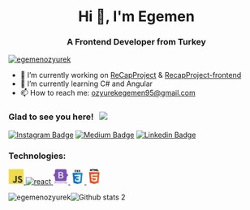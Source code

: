 <h1 align="center">Hi 👋, I'm Egemen</h1>
<h3 align="center">A Frontend Developer from Turkey</h3>

<p align="left"> <a href="https://github.com/ryo-ma/github-profile-trophy"><img src="https://github-profile-trophy.vercel.app/?username=egemenozyurek&title=Commit,Followers,Repositories,Stars,PullRequest,Issues&margin-w=5" alt="egemenozyurek" /></a> </p>

- 🔭 I’m currently working on [ReCapProject](https://github.com/egemenozyurek/ReCapProject) & [RecapProject-frontend](https://github.com/egemenozyurek/ReCapProject-frontend)
- 🌱 I’m currently learning C# and Angular
- 📫 How to reach me: ozyurekegemen95@gmail.com

### Glad to see you here! &nbsp; ![](https://visitor-badge.glitch.me/badge?page_id=egemenozyurek.egemenozyurek&style=flat-square&color=0088cc)

[![Instagram Badge](https://img.shields.io/badge/-Instagram-C13584?style=flat-quare&labelColor=C13584&logo=instagram&logoColor=white&link=link)](https://www.instagram.com/egemenozyurek67/) 
[![Medium Badge](https://img.shields.io/badge/-Medium-757575?style=flat-quare&labelColor=757575&logo=Medium&logoColor=white&link=link)](https://ozyurekegemen.medium.com) 
[![Linkedin Badge](https://img.shields.io/badge/LinkedIn-0077B5?style=flat-quare&logo=linkedin&logoColor=white)](https://www.linkedin.com/in/egemen-özyürek-6b2383127/)

<h3 align="left">Technologies:</h3>
<p align="left"> 
<a href="https://developer.mozilla.org/en-US/docs/Web/JavaScript" target="_blank"> <img src="https://raw.githubusercontent.com/devicons/devicon/master/icons/javascript/javascript-original.svg" alt="javascript" width="30" height="30"/> </a> 
<a href="https://reactjs.org/" target="_blank"> <img src="https://upload.wikimedia.org/wikipedia/commons/thumb/4/47/React.svg/1200px-React.svg.png" alt="react" width="33" height="30"/> </a> 
<a href="https://getbootstrap.com" target="_blank"> <img src="https://raw.githubusercontent.com/devicons/devicon/master/icons/bootstrap/bootstrap-plain-wordmark.svg" alt="bootstrap" width="30" height="30"/> </a>
<a href="https://www.w3schools.com/css/" target="_blank"> <img src="https://raw.githubusercontent.com/devicons/devicon/master/icons/css3/css3-original-wordmark.svg" alt="css3" width="28" height="28"/> </a> 
<a href="https://www.w3.org/html/" target="_blank"> <img src="https://raw.githubusercontent.com/devicons/devicon/master/icons/html5/html5-original-wordmark.svg" alt="html5" width="30" height="30"/> </a> 

<p><img align="left" src="https://github-readme-stats.vercel.app/api/top-langs?username=egemenozyurek&show_icons=true&theme=radical&locale=en&layout=compact" alt="egemenozyurek" /></p>
  
![Github stats 2](https://github-readme-stats.vercel.app/api?username=egemenozyurek&show_icons=true&theme=radical)
